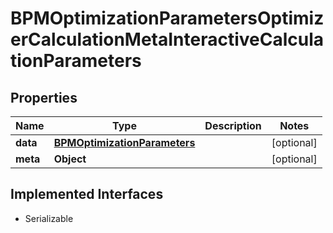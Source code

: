 

# BPMOptimizationParametersOptimizerCalculationMetaInteractiveCalculationParameters


## Properties

Name | Type | Description | Notes
------------ | ------------- | ------------- | -------------
**data** | [**BPMOptimizationParameters**](BPMOptimizationParameters.md) |  |  [optional]
**meta** | **Object** |  |  [optional]


## Implemented Interfaces

* Serializable


